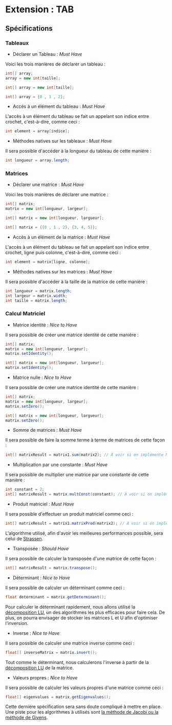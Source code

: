 # Extension : TAB

## Spécifications

### Tableaux

- Déclarer un Tableau : _Must Have_

Voici les trois manières de déclarer un tableau :

```java
int[] array;
array = new int[taille];
```
```java
int[] array = new int[taille];
```
```java
int[] array = {0 , 1 , 2};
```

- Accès à un élément du tableau : _Must Have_

L'accès à un élément du tableau se fait un appelant son indice entre crochet,
c'est-à-dire, comme ceci :

```java
int element = array[indice];
```

- Méthodes natives sur les tableaux : _Must Have_

Il sera possible d'accéder à la longueur du tableau de cette manière :

```java
int longueur = array.length;
```

### Matrices

- Déclarer une matrice : _Must Have_

Voici les trois manières de déclarer une matrice :

```java
int[] matrix;
matrix = new int[longueur, largeur];
```
```java
int[] matrix = new int[longueur, largueur];
```
```java
int[] matrix = {{0 , 1 , 2}, {3, 4, 5}};
```

- Accès à un élément de la matrice : _Must Have_

L'accès à un élément du tableau se fait un appelant son indice entre crochet, ligne puis colonne,
c'est-à-dire, comme ceci :

```java
int element = matrix[ligne, colonne];
```

- Méthodes natives sur les matrices : _Must Have_

Il sera possible d'accéder à la taille de la matrice de cette manière :

```java
int longueur = matrix.length;
int largeur = matrix.width;
int taille = matrix.length;
```

### Calcul Matriciel

- Matrice identité : _Nice to Have_

Il sera possible de créer une matrice identité de cette manière :

```java
int[] matrix;
matrix = new int[longueur, largeur];
matrix.setIdentity();
```
```java
int[] matrix = new int[longueur, largueur];
matrix.setIdentity();
```

- Matrice nulle : _Nice to Have_

Il sera possible de créer une matrice identité de cette manière :

```java
int[] matrix;
matrix = new int[longueur, largeur];
matrix.setZero();
```
```java
int[] matrix = new int[longueur, largueur];
matrix.setZero();
```

- Somme de matrices : _Must Have_

Il sera possible de faire la somme terme à terme de matrices de cette façon :

```java
int[] matrixResult = matrix1.sum(matrix2); // À voir si on implémente M = M1 + M2
```

- Multiplication par une constante : _Must Have_

Il sera possible de multiplier une matrice par une constante de cette manière :

```java
int constant = 2;
int[] matrixResult = matrix.multConst(constant); // À voir si on implémente M = constant * M1
```

- Produit matriciel : _Must Have_

Il sera possible d'effectuer un produit matriciel comme ceci :

```java
int[] matrixResult = matrix1.matrixProd(matrix2); // À voir si on implémente M = M1 * M2
```

L'algorithme utilisé, afin d'avoir les meilleures performances possible, sera celui de
[Strassen](https://en.wikipedia.org/wiki/Strassen_algorithm).

- Transposée : _Should Have_

Il sera possible de calculer la transposée d'une matrice de cette façon :

```java
int[] matrixResult = matrix.transpose();
```

- Déterminant : _Nice to Have_

Il sera possible de calculer un déterminant comme ceci :

```java
float determinant = matrix.getDeterminant();
```

Pour calculer le déterminant rapidement, nous allons utilisé la
[décomposition LU](https://fr.wikipedia.org/wiki/D%C3%A9composition_LU), un des algorithmes les plus efficaces
pour faire cela. De plus, on pourra envisager de stocker les matrices L et U afin d'optimiser l'inversion.

- Inverse : _Nice to Have_

Il sera possible de calculer une matrice inverse comme ceci :

```java
float[] inverseMatrix = matrix.invert();
```

Tout comme le déterminant, nous calculerons l'inverse à partir de la
[décomposition LU](https://fr.wikipedia.org/wiki/D%C3%A9composition_LU) de la matrice.

- Valeurs propres : _Nice to Have_

Il sera possible de calculer les valeurs propres d'une matrice comme ceci :

```java
float[] eigenvalues = matrix.getEigenvalues();
```

Cette dernière spécification sera sans doute compliqué à mettre en place. Une piste pour les algorithmes à utilisés sont
[la méthode de Jacobi ou la méthode de Givens](https://www.math.univ-paris13.fr/~halpern/teaching/MACS1_2010/systemes.pdf).